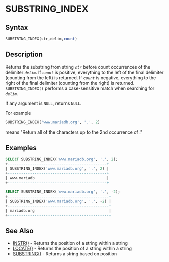 # SUBSTRING_INDEX

## Syntax

```sql
SUBSTRING_INDEX(str,delim,count)
```

## Description

Returns the substring from string <em>`str`</em> before count occurrences of the
delimiter <em>`delim`</em>. If <em>`count`</em> is positive, everything to the left
of the final delimiter (counting from the left) is returned. If <em>`count`</em>
is negative, everything to the right of the final delimiter (counting from the
right) is returned. `SUBSTRING_INDEX()` performs a case-sensitive match when
searching for <em>`delim`</em>.

If any argument is `NULL`, returns `NULL`.

For example

```sql
SUBSTRING_INDEX('www.mariadb.org', '.', 2)
```

means "Return all of the characters up to the 2nd occurrence of ."

## Examples

```sql
SELECT SUBSTRING_INDEX('www.mariadb.org', '.', 2);
+--------------------------------------------+
| SUBSTRING_INDEX('www.mariadb.org', '.', 2) |
+--------------------------------------------+
| www.mariadb                                |
+--------------------------------------------+

SELECT SUBSTRING_INDEX('www.mariadb.org', '.', -2);
+---------------------------------------------+
| SUBSTRING_INDEX('www.mariadb.org', '.', -2) |
+---------------------------------------------+
| mariadb.org                                 |
+---------------------------------------------+
```

## See Also

- [INSTR()](/built-in-functions/string-functions/instr/) - Returns the position of a string within a string
- [LOCATE()](/built-in-functions/string-functions/locate/) - Returns the position of a string within a string
- [SUBSTRING()](/built-in-functions/string-functions/substring/) - Returns a string based on position